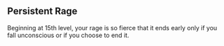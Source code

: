 ## Persistent Rage
Beginning at 15th level, your rage is so fierce that it ends early only if you fall unconscious or if you choose to end it.
